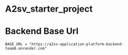 ﻿# A2sv_starter_project
# Backend Base Url
```
BASE_URL = "https://a2sv-application-platform-backend-team8.onrender.com"
```

